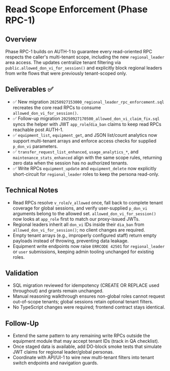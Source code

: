 # Read Scope Enforcement (Phase RPC-1)

## Overview
Phase RPC-1 builds on AUTH-1 to guarantee every read-oriented RPC respects the caller's multi-tenant scope, including the new `regional_leader` area access. The updates centralize tenant filtering via `public.allowed_don_vi_for_session()` and explicitly block regional leaders from write flows that were previously tenant-scoped only.

## Deliverables ✅
- ✅ New migration `20250927153000_regional_leader_rpc_enforcement.sql` recreates the core read RPCs to consume `allowed_don_vi_for_session()`.
- ✅ Follow-up migration `20250927170500_allowed_don_vi_claim_fix.sql` syncs the helper with JWT `app_role`/`dia_ban` claims to keep read RPCs reachable post AUTH-1.
- ✅ `equipment_list`, `equipment_get`, and JSON list/count analytics now support multi-tenant arrays and enforce access checks for supplied `p_don_vi` parameters.
- ✅ `transfer_request_list_enhanced`, `usage_analytics_*`, and `maintenance_stats_enhanced` align with the same scope rules, returning zero data when the session has no authorized tenants.
- ✅ Write RPCs `equipment_update` and `equipment_delete` now explicitly short-circuit for `regional_leader` roles to keep the persona read-only.

## Technical Notes
- Read RPCs resolve `v_role`/`v_allowed` once, fall back to complete tenant coverage for global sessions, and verify user-supplied `p_don_vi` arguments belong to the allowed set. `allowed_don_vi_for_session()` now looks at `app_role` first to match our proxy-issued JWTs.
- Regional leaders inherit all `don_vi` IDs inside their `dia_ban` from `allowed_don_vi_for_session()`; no client changes are required.
- Empty tenant arrays (e.g., improperly configured staff) return empty payloads instead of throwing, preventing data leakage.
- Equipment write endpoints now raise `ERRCODE 42501` for `regional_leader` or `user` submissions, keeping admin tooling unchanged for existing roles.

## Validation
- SQL migration reviewed for idempotency (CREATE OR REPLACE used throughout) and grants remain unchanged.
- Manual reasoning walkthrough ensures non-global roles cannot request out-of-scope tenants; global sessions retain optional tenant filters.
- No TypeScript changes were required; frontend contract stays identical.

## Follow-Up
- Extend the same pattern to any remaining write RPCs outside the equipment module that may accept tenant IDs (track in QA checklist).
- Once staged data is available, add DO-block smoke tests that simulate JWT claims for regional leader/global personas.
- Coordinate with API/UI-1 to wire new multi-tenant filters into tenant switch endpoints and navigation guards.
